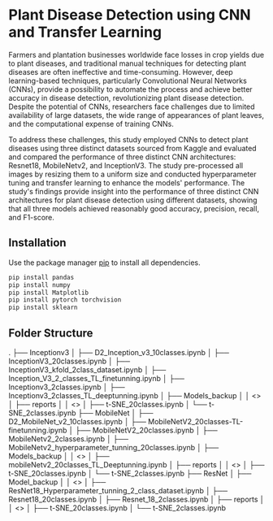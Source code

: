 # Plant Disease Detection using CNN and Transfer Learning

Farmers and plantation businesses worldwide face losses in crop yields due to plant diseases, and traditional manual techniques for detecting plant diseases are often ineffective and time-consuming. However, deep learning-based techniques, particularly Convolutional Neural Networks (CNNs), provide a possibility to automate the process and achieve better accuracy in disease detection, revolutionizing plant disease detection. Despite the potential of CNNs, researchers face challenges due to limited availability of large datasets, the wide range of appearances of plant leaves, and the computational expense of training CNNs.

To address these challenges, this study employed CNNs to detect plant diseases using three distinct datasets sourced from Kaggle and evaluated and compared the performance of three distinct CNN architectures: Resnet18, MobileNetv2, and InceptionV3. The study pre-processed all images by resizing them to a uniform size and conducted hyperparameter tuning and transfer learning to enhance the models' performance. The study's findings provide insight into the performance of three distinct CNN architectures for plant disease detection using different datasets, showing that all three models achieved reasonably good accuracy, precision, recall, and F1-score.


## Installation

Use the package manager [pip](https://pip.pypa.io/en/stable/) to install all dependencies.

```bash
pip install pandas
pip install numpy
pip install Matplotlib
pip install pytorch torchvision
pip install sklearn
```

## Folder Structure
.
├── Inceptionv3
│   ├── D2_Inception_v3_10classes.ipynb
│   ├── InceptionV3_20classes.ipynb
│   ├── InceptionV3_kfold_2class_dataset.ipynb
│   ├── Inception_V3_2_classes_TL_finetunning.ipynb
│   ├── Inceptionv3_2classes.ipynb
│   ├── Inceptionv3_2classes_TL_deeptunning.ipynb
│   ├── Models_backup
│   │   <<saved model files>>
│   ├── reports
│   │   <<model reports>>
│   ├── t-SNE_20classes.ipynb
│   └── t-SNE_2classes.ipynb
├── MobileNet
│   ├── D2_MobileNet_v2_10classes.ipynb
│   ├── MobileNetV2_20classes-TL-finetunning.ipynb
│   ├── MobileNetV2_20classes.ipynb
│   ├── MobileNetv2_2classes.ipynb
│   ├── MobileNetv2_hyperparameter_tunning_20classes.ipynb
│   ├── Models_backup
│   │   <<saved model files>>
│   ├── mobileNetv2_20classes_TL_Deeptunning.ipynb
│   ├── reports
│   │   <<Model reports>>
│   ├── t-SNE_20classes.ipynb
│   └── t-SNE_2classes.ipynb
├── ResNet
│   ├── Model_backup
│   │  <<saved model files>>
│   ├── ResNet18_Hyperparameter_tunning_2_class_dataset.ipynb
│   ├── Resnet18_20classes.ipynb
│   ├── Resnet_18_2classes.ipynb
│   ├── reports
│   │   <<Model reports>>
│   ├── t-SNE_20classes.ipynb
│   └── t-SNE_2classes.ipynb

